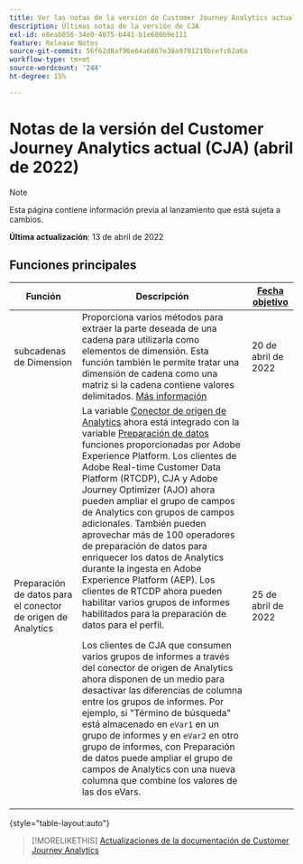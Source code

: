 ```yaml
---
title: Ver las notas de la versión de Customer Journey Analytics actuales
description: Últimas notas de la versión de CJA
exl-id: e8eab856-34e0-4875-b441-b1e680b9e111
feature: Release Notes
source-git-commit: 56f62d8af96e64a6867e38a9701219bcefc62a6a
workflow-type: tm+mt
source-wordcount: '244'
ht-degree: 15%

---
```


# Notas de la versión del Customer Journey Analytics actual (CJA) (abril de 2022)

>[!NOTE]
>
>Esta página contiene información previa al lanzamiento que está sujeta a cambios.

**Última actualización**: 13 de abril de 2022

## Funciones principales

| Función | Descripción | [Fecha objetivo](/help/release-notes/releases.md) |
| ----------- | ---------- | ----- |
| subcadenas de Dimension | Proporciona varios métodos para extraer la parte deseada de una cadena para utilizarla como elementos de dimensión. Esta función también le permite tratar una dimensión de cadena como una matriz si la cadena contiene valores delimitados. [Más información](../data-views/component-settings/substring.md) | 20 de abril de 2022 |
| Preparación de datos para el conector de origen de Analytics | La variable [Conector de origen de Analytics](https://experienceleague.adobe.com/docs/experience-platform/sources/ui-tutorials/create/adobe-applications/analytics.html?lang=es) ahora está integrado con la variable [Preparación de datos](https://experienceleague.adobe.com/docs/experience-platform/data-prep/home.html) funciones proporcionadas por Adobe Experience Platform. Los clientes de Adobe Real-time Customer Data Platform (RTCDP), CJA y Adobe Journey Optimizer (AJO) ahora pueden ampliar el grupo de campos de Analytics con grupos de campos adicionales. También pueden aprovechar más de 100 operadores de preparación de datos para enriquecer los datos de Analytics durante la ingesta en Adobe Experience Platform (AEP). Los clientes de RTCDP ahora pueden habilitar varios grupos de informes habilitados para la preparación de datos para el perfil.<p>Los clientes de CJA que consumen varios grupos de informes a través del conector de origen de Analytics ahora disponen de un medio para desactivar las diferencias de columna entre los grupos de informes. Por ejemplo, si &quot;Término de búsqueda&quot; está almacenado en `eVar1` en un grupo de informes y en `eVar2` en otro grupo de informes, con Preparación de datos puede ampliar el grupo de campos de Analytics con una nueva columna que combine los valores de las dos eVars. | 25 de abril de 2022 |

{style=&quot;table-layout:auto&quot;}

>[!MORELIKETHIS]
>[Actualizaciones de la documentación de Customer Journey Analytics](/help/release-notes/doc-changes.md)
